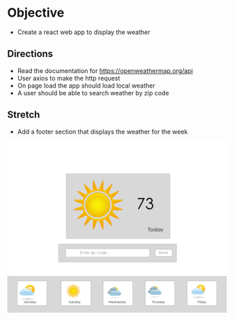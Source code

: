 # Objective

- Create a react web app to display the weather

## Directions

- Read the documentation for https://openweathermap.org/api
- User axios to make the http request
- On page load the app should load local weather
- A user should be able to search weather by zip code

## Stretch

- Add a footer section that displays the weather for the week

![weather app](wireframe/weather.png)
